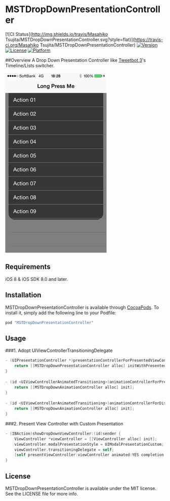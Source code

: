 MSTDropDownPresentationController
====================

[![CI Status](http://img.shields.io/travis/Masahiko Tsujita/MSTDropDownPresentationController.svg?style=flat)](https://travis-ci.org/Masahiko Tsujita/MSTDropDownPresentationController)
[![Version](https://img.shields.io/cocoapods/v/MSTDropDownPresentationController.svg?style=flat)](http://cocoadocs.org/docsets/MSTDropDownPresentationController)
[![License](https://img.shields.io/cocoapods/l/MSTDropDownPresentationController.svg?style=flat)](http://cocoadocs.org/docsets/MSTDropDownPresentationController)
[![Platform](https://img.shields.io/cocoapods/p/MSTDropDownPresentationController.svg?style=flat)](http://cocoadocs.org/docsets/MSTDropDownPresentationController)

##Overview
A Drop Down Presentation Controller like [Tweetbot 3](http://tapbots.com/software/tweetbot/)'s Timeline/Lists switcher.

![](./Screenshot.png)

## Requirements
iOS 8 & iOS SDK 8.0 and later.
## Installation

MSTDropDownPresentationController is available through [CocoaPods](http://cocoapods.org). To install
it, simply add the following line to your Podfile:

```ruby
pod "MSTDropDownPresentationController"
```

## Usage
###1. Adopt UIViewControllerTransitioningDelegate
```objective-c
- (UIPresentationController *)presentationControllerForPresentedViewController:(UIViewController *)presented presentingViewController:(UIViewController *)presenting sourceViewController:(UIViewController *)source {
    return [[MSTDropDownPresentationController alloc] initWithPresentedViewController:presented presentingViewController:presenting];
}

- (id <UIViewControllerAnimatedTransitioning>)animationControllerForPresentedController:(UIViewController *)presented presentingController:(UIViewController *)presenting sourceController:(UIViewController *)source {
    return [[MSTDropDownAnimationController alloc] init];
}

- (id <UIViewControllerAnimatedTransitioning>)animationControllerForDismissedController:(UIViewController *)dismissed {
    return [[MSTDropDownAnimationController alloc] init];
}
```
###2. Present View Controller with Custom Presentation
```objective-c
- (IBAction)showDropDownViewController:(id)sender {
    ViewController *viewController = [[ViewController alloc] init];
    viewController.modalPresentationStyle = UIModalPresentationCustom;
    viewController.transitioningDelegate = self;
    [self presentViewController:viewController animated:YES completion:NULL];
}
```

## License

MSTDropDownPresentationController is available under the MIT license. See the LICENSE file for more info.

